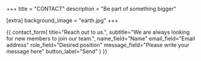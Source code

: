 +++
title = "CONTACT"
description = "Be part of something bigger"

[extra]
background_image = "earth.jpg"
+++

{{ contact_form(
	title="Reach out to us.",
	subtitle="We are always looking for new members to join our team.",
	name_field="Name"
	email_field="Email address"
	role_field="Desired position"
	message_field="Please write your message here"
	button_label="Send"
) }}
